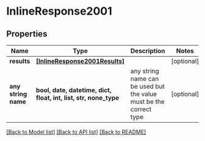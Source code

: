 # InlineResponse2001


## Properties
Name | Type | Description | Notes
------------ | ------------- | ------------- | -------------
**results** | [**[InlineResponse2001Results]**](InlineResponse2001Results.md) |  | [optional] 
**any string name** | **bool, date, datetime, dict, float, int, list, str, none_type** | any string name can be used but the value must be the correct type | [optional]

[[Back to Model list]](../README.md#documentation-for-models) [[Back to API list]](../README.md#documentation-for-api-endpoints) [[Back to README]](../README.md)


